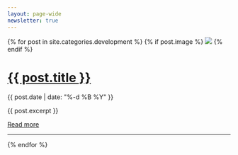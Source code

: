 ```yaml
---
layout: page-wide
newsletter: true
---
```


{% for post in site.categories.development %}
  {% if post.image %}
    <img class="post-image" src="/img/{{ post.image }}">
  {% endif %}
  <div class="container-narrow">
    <div class="post">
      <div class="post-header">
    	  <h1><a href="{{ post.url }}">{{ post.title }}</a></h1>
        <p class="post-date">{{ post.date | date: "%-d %B %Y" }}</p>
      </div>
      <p>{{ post.excerpt }}</p>
      <p><a class="button-primary" style="margin-top: 10px;" href="{{ post.url }}">Read more</a></p>
    </div>
  </div>
  <hr>
{% endfor %}
